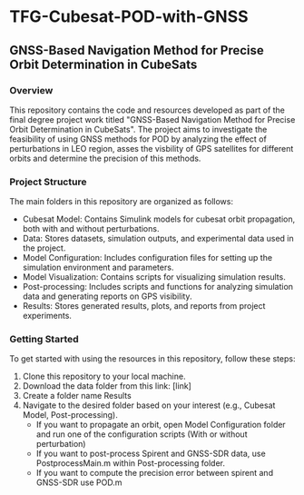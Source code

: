 # TFG-Cubesat-POD-with-GNSS

## GNSS-Based Navigation Method for Precise Orbit Determination in CubeSats

### Overview
This repository contains the code and resources developed as part of the final degree project work titled "GNSS-Based Navigation Method for Precise Orbit Determination in CubeSats". The project aims to investigate the feasibility of using GNSS methods for POD by analyzing the effect of perturbations in LEO region, asses the visbility of GPS satellites for different orbits and determine the precision of this methods.

### Project Structure
The main folders in this repository are organized as follows:
- Cubesat Model: Contains Simulink models for cubesat orbit propagation, both with and without perturbations.
- Data: Stores datasets, simulation outputs, and experimental data used in the project.
- Model Configuration: Includes configuration files for setting up the simulation environment and parameters.
- Model Visualization: Contains scripts for visualizing simulation results.
- Post-processing: Includes scripts and functions for analyzing simulation data and generating reports on GPS visibility.
- Results: Stores generated results, plots, and reports from project experiments.

### Getting Started
To get started with using the resources in this repository, follow these steps:
1. Clone this repository to your local machine.
2. Download the data folder from this link: [link]
3. Create a folder name Results
4. Navigate to the desired folder based on your interest (e.g., Cubesat Model, Post-processing).
   - If you want to propagate an orbit, open Model Configuration folder and run one of the configuration scripts (With or without perturbation)
   - If you want to post-process Spirent and GNSS-SDR data, use PostprocessMain.m within Post-processing folder.
   - If you want to compute the precision error between spirent and GNSS-SDR use POD.m
